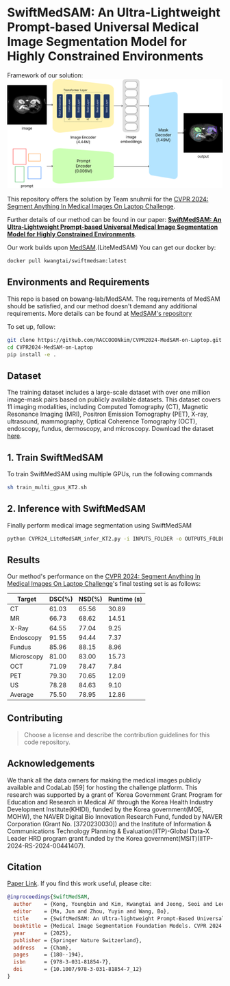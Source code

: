 
# SwiftMedSAM: An Ultra-Lightweight Prompt-based Universal Medical Image Segmentation Model for Highly Constrained Environments

Framework of our solution:
![Overall framework](./imgs/overall.png)

This repository offers the solution by Team snuhmii for the [CVPR 2024: Segment Anything In Medical Images On Laptop Challenge](https://www.codabench.org/competitions/1847/).

Further details of our method can be found in our paper: **[SwiftMedSAM: An Ultra-Lightweight Prompt-based Universal Medical Image Segmentation Model for Highly Constrained Environments](https://openreview.net/forum?id=8l8JVb7nUB&nesting=2&sort=date-desc)**.

Our work builds upon [MedSAM](https://github.com/bowang-lab/MedSAM).(LiteMedSAM) You can get our docker by:
```bash
docker pull kwangtai/swiftmedsam:latest
```

## Environments and Requirements

This repo is based on bowang-lab/MedSAM. The requirements of MedSAM should be satisfied, and our method doesn't demand any additional requirements. 
More details can be found at [MedSAM's repository](https://github.com/bowang-lab/MedSAM) 

To set up, follow:

```bash
git clone https://github.com/RACCOOONkim/CVPR2024-MedSAM-on-Laptop.git
cd CVPR2024-MedSAM-on-Laptop
pip install -e .
```

## Dataset

The training dataset includes a large-scale dataset with over one million image-mask pairs based on publicly available datasets. This dataset covers 11 imaging modalities, including Computed Tomography (CT), Magnetic Resonance Imaging (MRI), Positron Emission Tomography (PET), X-ray, ultrasound, mammography, Optical Coherence Tomography (OCT), endoscopy, fundus, dermoscopy, and microscopy.
Download the dataset [here](https://www.codabench.org/competitions/1847/#/pages-tab).


## 1. Train SwiftMedSAM
To train SwiftMedSAM using multiple GPUs, run the following commands
```bash
sh train_multi_gpus_KT2.sh
```

## 2. Inference with SwiftMedSAM

Finally perform medical image segmentation using SwiftMedSAM
```bash
python CVPR24_LiteMedSAM_infer_KT2.py -i INPUTS_FOLDER -o OUTPUTS_FOLDER -lite_medsam_checkpoint_path /work_dir/LiteMedSAM/modifiedv2_litemedsam_total.pth
```

## Results

Our method's performance on the [CVPR 2024: Segment Anything In Medical Images On Laptop Challenge](https://www.codabench.org/competitions/1847/#/pages-tab)'s final testing set is as follows:


| Target              | DSC(%)                   | NSD(%)                   | Runtime (s)              |
|---------------------|--------------------------|--------------------------|--------------------------|
| CT                  | 61.03                    | 65.56                    | 30.89                    |
| MR                  | 66.73                    | 68.62                    | 14.51                    |
| X-Ray               | 64.55                    | 77.04                    | 9.25                     |
| Endoscopy           | 91.55                    | 94.44                    | 7.37                     |
| Fundus              | 85.96                    | 88.15                    | 8.96                     |
| Microscopy          | 81.00                    | 83.00                    | 15.73                    |
| OCT                 | 71.09                    | 78.47                    | 7.84                     |
| PET                 | 79.30                    | 70.65                    | 12.09                    |
| US                  | 78.28                    | 84.63                    | 9.10                     |
| Average             | 75.50                    | 78.95                    | 12.86                    |

## Contributing

> Choose a license and describe the contribution guidelines for this code repository.

## Acknowledgements

We thank all the data owners for making the medical images publicly available and CodaLab [59] for hosting the challenge platform. This research was supported by a grant of ‘Korea Government Grant Program for Education and Research in Medical AI’ through the Korea Health Industry Development Institute(KHIDI), funded by the Korea government(MOE, MOHW), the NAVER Digital Bio Innovation Research Fund, funded by NAVER Corporation (Grant No. [3720230030]) and the Institute of Information & Communications Technology Planning & Evaluation(IITP)-Global Data-X Leader HRD program grant funded by the Korea government(MSIT)(IITP-2024-RS-2024-00441407).


## Citation

[Paper Link](https://openreview.net/forum?id=8l8JVb7nUB&nesting=2&sort=date-desc).
If you find this work useful, please cite:

```bibtex
@inproceedings{SwiftMedSAM,
  author    = {Kong, Youngbin and Kim, Kwangtai and Jeong, Seoi and Lee, Kyu Eun and Kong, Hyoun-Joong},
  editor    = {Ma, Jun and Zhou, Yuyin and Wang, Bo},
  title     = {SwiftMedSAM: An Ultra-lightweight Prompt-Based Universal Medical Image Segmentation Model for Highly Constrained Environments},
  booktitle = {Medical Image Segmentation Foundation Models. CVPR 2024 Challenge: Segment Anything in Medical Images on Laptop},
  year      = {2025},
  publisher = {Springer Nature Switzerland},
  address   = {Cham},
  pages     = {180--194},
  isbn      = {978-3-031-81854-7},
  doi       = {10.1007/978-3-031-81854-7_12}
}

